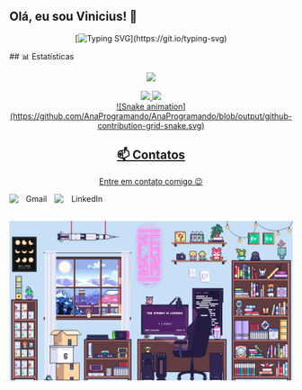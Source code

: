 ## Olá, eu sou Vinicius! 👋

<div align="right">


</div>

<div align="center">

[![Typing SVG](https://readme-typing-svg.herokuapp.com?size=30&color=8833D7&width=600&height=60&lines=Bem+vinda(o)+ao+meu+Perfil!+%F0%9F%98%89;Sou+estudante+de+sistemas+de+informação%F0%9F%91%A9%E2%80%8D%F0%9F%92%BB;)](https://git.io/typing-svg)

</div>
## 📊 Estatísticas

<div align="center">
  <a href="https://github.com/ViniciusAndradeCosta">
    <p align="center"> <img height="180em" src="http://github-readme-streak-stats.herokuapp.com?user=ViniciusAndradeCosta&theme=material-palenight&hide_border=true&date_format=j%20M%5B%20Y%5D&stroke=DBDADA&background=193549&ring=C577C2&fire=75EEB2&currStreakNum=75EEB2&sideNums=75EEB2&currStreakLabel=C577C2&sideLabels=C577C2&dates=75EEB2&border=DBDADA"/></p>
    
  <img height="150em" src="https://github-readme-stats.vercel.app/api?username=ViniciusAndradeCosta&show_icons=true&theme=cobalt&include_all_commits=true&count_private=true"/>
  <img height="150em" src="https://github-readme-stats.vercel.app/api/top-langs/?username=ViniciusAndradeCosta&layout=compact&langs_count=16&theme=cobalt"/>
</div>

<div align="center">
![Snake animation](https://github.com/AnaProgramando/AnaProgramando/blob/output/github-contribution-grid-snake.svg)


## 📫 Contatos

Entre em contato comigo 😉
  
[<img align="left" alt="Gmail" width="80px" src="https://img.shields.io/badge/Gmail-D14836?style=for-the-badge&logo=gmail&logoColor=white"/>](mailto:anabe.viniciusac.pro@gmail.com)
[<img align="left" alt="LinkedIn" width="100px" src="https://img.shields.io/badge/LinkedIn-0077B5?style=for-the-badge&logo=linkedin&logoColor=white"/>](https://www.linkedin.com/in/vinicius-andrade-4a4b33250/)

<br><br>
 
 <div>
  <img align="center" alt="Pixel-Art" width="1000px" src="https://github.com/AnaProgramando/AnaProgramando/blob/ea3ccd628d71db5931630ff24b139b0d4ec88cc9/pixel_art.gif"/>
</div>


